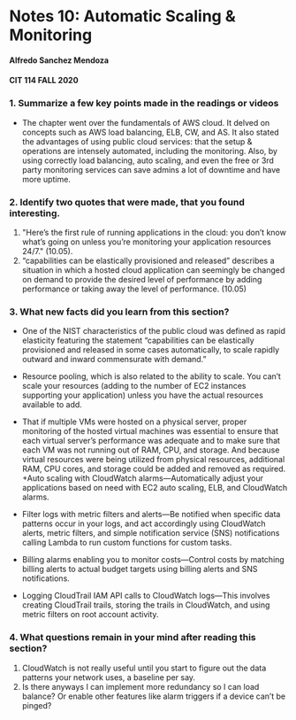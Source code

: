 # Notes 10: Automatic Scaling & Monitoring
#### Alfredo Sanchez Mendoza
#### CIT 114 FALL 2020

### 1. Summarize a few key points made in the readings or videos 
+ The chapter went over the fundamentals of AWS cloud. It delved on concepts such as AWS load balancing, ELB, CW, and AS. It also stated the advantages of using public cloud services: that the setup & operations are intensely automated, including the monitoring. Also, by using correctly load balancing, auto scaling, and even the free or 3rd party monitoring services can save admins a lot of downtime and have more uptime.

### 2. Identify two quotes that were made, that you found interesting.
1. "Here’s the first rule of running applications in the cloud: you don’t know what’s going on unless you’re monitoring your application resources 24/7." (10.05). <br/>
2. “capabilities can be elastically provisioned and released” describes a situation in which a hosted cloud application can seemingly be changed on demand to provide the desired level of performance by adding performance or taking away the level of performance. (10.05) <br/>

### 3. What new facts did you learn from this section?
+ One of the NIST characteristics of the public cloud was defined as rapid elasticity featuring the statement “capabilities can be elastically provisioned and released in some cases automatically, to scale rapidly outward and inward commensurate with demand.”
+  Resource pooling, which is also related to the ability to scale. You can’t scale your resources (adding to the number of EC2 instances supporting your application) unless you have the actual resources available to add.
+ That if multiple VMs were hosted on a physical server, proper monitoring of the hosted virtual machines was essential to ensure that each virtual server’s performance was adequate and to make sure that each VM was not running out of RAM, CPU, and storage. And because virtual resources were being utilized from physical resources, additional RAM, CPU cores, and storage could be added and removed as required.
+Auto scaling with CloudWatch alarms—Automatically adjust your applications based on need with EC2 auto scaling, ELB, and CloudWatch alarms.

+ Filter logs with metric filters and alerts—Be notified when specific data patterns occur in your logs, and act accordingly using CloudWatch alerts, metric filters, and simple notification service (SNS) notifications calling Lambda to run custom functions for custom tasks.
+ Billing alarms enabling you to monitor costs—Control costs by matching billing alerts to actual budget targets using billing alerts and SNS notifications.
+ Logging CloudTrail IAM API calls to CloudWatch logs—This involves creating CloudTrail trails, storing the trails in CloudWatch, and using metric filters on root account activity.

### 4. What questions remain in your mind after reading this section?
1. CloudWatch is not really useful until you start to figure out the data patterns your network uses, a baseline per say. <br/>
2. Is there anyways I can implement more redundancy so I can load balance? Or enable other features like alarm triggers if a device can’t be pinged? <br/>
